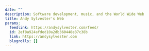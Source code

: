 ```yaml
---
date: ""
description: Software development, music, and the World Wide Web
title: Andy Sylvester's Web
params:
  feedlink: https://andysylvester.com/feed/
  id: 2ef8a924afded10a2db360448e37c38b
  link: https://andysylvester.com
  blogrolls: []
---
```

